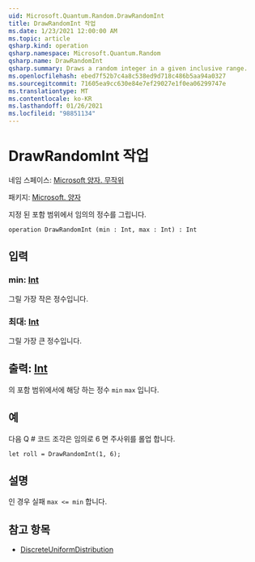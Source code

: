 ```yaml
---
uid: Microsoft.Quantum.Random.DrawRandomInt
title: DrawRandomInt 작업
ms.date: 1/23/2021 12:00:00 AM
ms.topic: article
qsharp.kind: operation
qsharp.namespace: Microsoft.Quantum.Random
qsharp.name: DrawRandomInt
qsharp.summary: Draws a random integer in a given inclusive range.
ms.openlocfilehash: ebed7f52b7c4a8c538ed9d718c486b5aa94a0327
ms.sourcegitcommit: 71605ea9cc630e84e7ef29027e1f0ea06299747e
ms.translationtype: MT
ms.contentlocale: ko-KR
ms.lasthandoff: 01/26/2021
ms.locfileid: "98851134"
---
```

# <a name="drawrandomint-operation"></a>DrawRandomInt 작업

네임 스페이스: [Microsoft 양자. 무작위](xref:Microsoft.Quantum.Random)

패키지: [Microsoft. 양자](https://nuget.org/packages/Microsoft.Quantum.QSharp.Core)


지정 된 포함 범위에서 임의의 정수를 그립니다.

```qsharp
operation DrawRandomInt (min : Int, max : Int) : Int
```


## <a name="input"></a>입력

### <a name="min--int"></a>min: [Int](xref:microsoft.quantum.lang-ref.int)

그릴 가장 작은 정수입니다.


### <a name="max--int"></a>최대: [Int](xref:microsoft.quantum.lang-ref.int)

그릴 가장 큰 정수입니다.



## <a name="output--int"></a>출력: [Int](xref:microsoft.quantum.lang-ref.int)

의 포함 범위에서에 해당 하는 정수 `min` `max` 입니다.

## <a name="example"></a>예

다음 Q # 코드 조각은 임의로 6 면 주사위를 롤업 합니다.

```qsharp
let roll = DrawRandomInt(1, 6);
```

## <a name="remarks"></a>설명

인 경우 실패 `max <= min` 합니다.

## <a name="see-also"></a>참고 항목

- [DiscreteUniformDistribution](xref:Microsoft.Quantum.DiscreteUniformDistribution)
